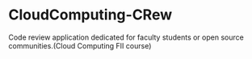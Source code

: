 # CloudComputing-CRew
Code review application dedicated for faculty students or open source communities.(Cloud Computing FII course)
